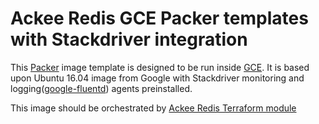 # Ackee Redis GCE Packer templates with Stackdriver integration

This [Packer](https://www.packer.io/) image template is designed to be run inside [GCE](https://cloud.google.com/compute/). It is based upon Ubuntu 16.04 image from Google with Stackdriver monitoring and logging([google-fluentd](https://cloud.google.com/logging/docs/agent/)) agents preinstalled.

This image should be orchestrated by [Ackee Redis Terraform module](https://github.com/AckeeDevOps/terraform-redis)
